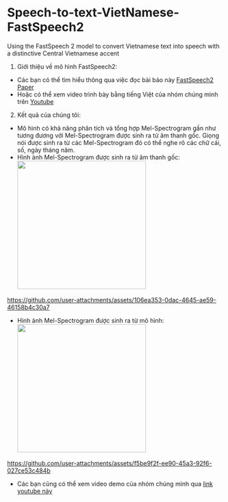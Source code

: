 # Speech-to-text-VietNamese-FastSpeech2
Using the FastSpeech 2 model to convert Vietnamese text into speech with a distinctive Central Vietnamese accent
1. Giới thiệu về mô hình FastSpeech2:
  - Các bạn có thể tìm hiểu thông qua việc đọc bài báo này [FastSpeech2 Paper](https://arxiv.org/abs/2006.04558)
  - Hoặc có thể xem video trình bày bằng tiếng Việt của nhóm chúng mình trên [Youtube](https://youtu.be/-n-oN0bqxRo)
2. Kết quả của chúng tôi: 
  - Mô hình có khả năng phân tích và tổng hợp Mel-Spectrogram gần như tương đương với Mel-Spectrogram được sinh ra từ âm thanh gốc. Giọng nói được sinh ra từ các Mel-Spectrogram đó có thể nghe rõ các chữ cái, số, ngày tháng năm.
  - Hình ảnh Mel-Spectrogram được sinh ra từ âm thanh gốc: \
    <img src="https://github.com/user-attachments/assets/b4c595c0-6774-4ba4-8e2c-7b5a0bc8e464" width="300">

https://github.com/user-attachments/assets/106ea353-0dac-4645-ae59-46158b4c30a7

  - Hình ảnh Mel-Spectrogram được sinh ra từ mô hình: \
    <img src="https://github.com/user-attachments/assets/73a7ca9e-ec92-47f4-b161-ba0c32ef8717" width="300">

https://github.com/user-attachments/assets/f5be9f2f-ee90-45a3-92f6-027ce53c484b

  - Các bạn cũng có thể xem video demo của nhóm chúng mình qua [link youtube này](https://youtu.be/mmN39XVUyDs)
